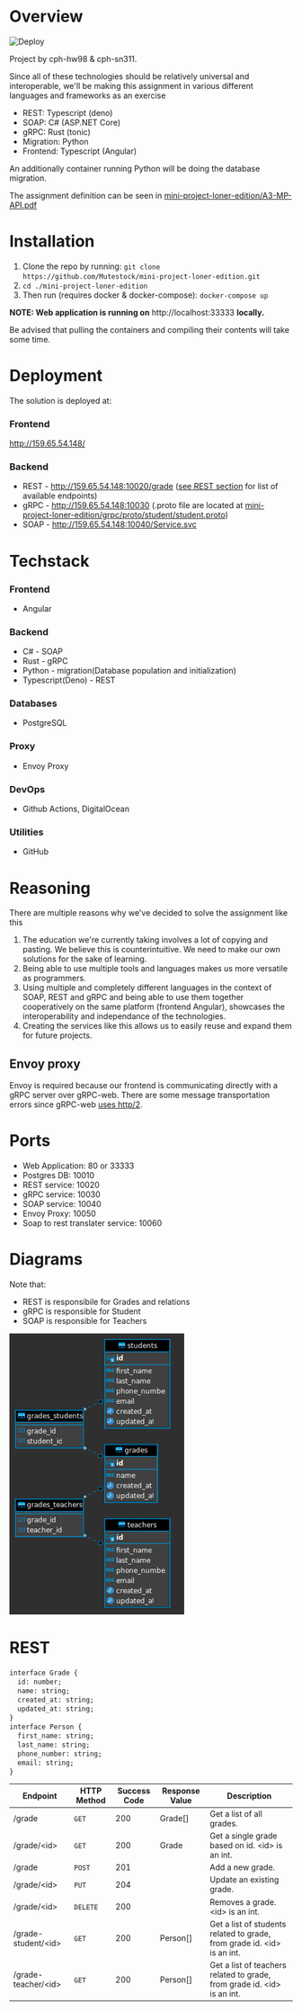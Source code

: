 # Overview
![Deploy](https://github.com/Mutestock/mini-project-loner-edition/actions/workflows/deploy.yml/badge.svg)

Project by cph-hw98 & cph-sn311.

Since all of these technologies should be relatively universal and interoperable, we'll be making this assignment in various different languages and frameworks as an exercise 


- REST: Typescript (deno) 
- SOAP: C# (ASP.NET Core)
- gRPC: Rust (tonic) 
- Migration: Python
- Frontend: Typescript (Angular)

An additionally container running Python will be doing the database migration.

The assignment definition can be seen in [mini-project-loner-edition/A3-MP-API.pdf](https://github.com/Mutestock/mini-project-loner-edition/blob/master/A3-MP-API.pdf)

# Installation

1. Clone the repo by running: `git clone https://github.com/Mutestock/mini-project-loner-edition.git`
2. `cd ./mini-project-loner-edition`
3. Then run (requires docker & docker-compose): `docker-compose up`

**NOTE: Web application is running on** http://localhost:33333 **locally.**

Be advised that pulling the containers and compiling their contents will take some time.

# Deployment 
The solution is deployed at:
### Frontend
http://159.65.54.148/

### Backend
- REST - http://159.65.54.148:10020/grade ([see REST section](https://github.com/Mutestock/mini-project-loner-edition#REST) for list of available endpoints)
- gRPC - http://159.65.54.148:10030 (.proto file are located at [mini-project-loner-edition/grpc/proto/student/student.proto](https://github.com/Mutestock/mini-project-loner-edition/tree/master/grpc/proto/student))
- SOAP - http://159.65.54.148:10040/Service.svc

# Techstack
### Frontend
- Angular

### Backend
- C# - SOAP
- Rust - gRPC
- Python - migration(Database population and initialization)
- Typescript(Deno) - REST

### Databases
- PostgreSQL

### Proxy
- Envoy Proxy

### DevOps
- Github Actions, DigitalOcean

### Utilities
- GitHub

# Reasoning

There are multiple reasons why we've decided to solve the assignment like this

1.  The education we're currently taking involves a lot of copying and pasting. We believe this is counterintuitive. We need to make our own solutions for the sake of learning.
2. Being able to use multiple tools and languages makes us more versatile as programmers.
3. Using multiple and completely different languages in the context of SOAP, REST and gRPC and being able to use them together cooperatively on the same platform (frontend Angular), 
    showcases the interoperability and independance of the technologies.
4. Creating the services like this allows us to easily reuse and expand them for future projects.

## Envoy proxy
Envoy is required because our frontend is communicating directly with a gRPC server over gRPC-web. There are some message transportation errors since gRPC-web [uses http/2](https://grpc.io/blog/state-of-grpc-web/).


# Ports
- Web Application: 80 or 33333
- Postgres DB: 10010
- REST service: 10020
- gRPC service: 10030
- SOAP service: 10040
- Envoy Proxy: 10050
- Soap to rest translater service: 10060

# Diagrams
Note that:
- REST is responsibile for Grades and relations
- gRPC is responsible for Student
- SOAP is responsible for Teachers

![alt text](/resources/er_diagram.png "er_diagram")

# REST
```
interface Grade {
  id: number;
  name: string;
  created_at: string;
  updated_at: string;
}
interface Person {
  first_name: string;
  last_name: string;
  phone_number: string;
  email: string;
}
```
| Endpoint            | HTTP Method | Success Code | Response Value | Description                                                             |
|---------------------|-------------|--------------|----------------|-------------------------------------------------------------------------|
| /grade              | `GET`       | 200          | Grade[]        | Get a list of all grades.                                               |
| /grade/\<id>         | `GET`       | 200          | Grade          | Get a single grade based on id. \<id> is an int.                         |
| /grade              | `POST`      | 201          |                | Add a new grade.                                                        |
| /grade/\<id>         | `PUT`       | 204          |                | Update an existing grade.                                               |
| /grade/\<id>         | `DELETE`    | 200          |                | Removes a grade. \<id> is an int.                                        |
| /grade-student/\<id> | `GET`       | 200          | Person[]       | Get a list of students related to grade, from grade id. \<id> is an int. |
| /grade-teacher/\<id> | `GET`       | 200          | Person[]       | Get a list of teachers related to grade, from grade id. \<id> is an int. |